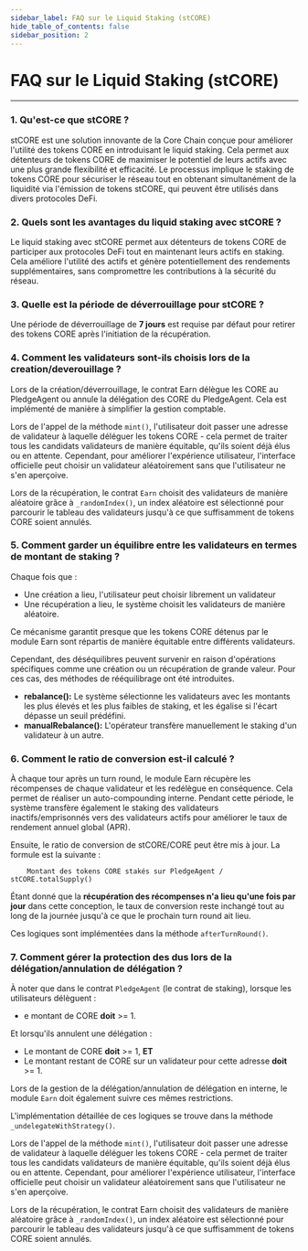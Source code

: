 ```yaml
---
sidebar_label: FAQ sur le Liquid Staking (stCORE)
hide_table_of_contents: false
sidebar_position: 2
---
```


# FAQ sur le Liquid Staking (stCORE)

---

### 1. Qu'est-ce que stCORE ?

stCORE est une solution innovante de la Core Chain conçue pour améliorer l'utilité des tokens CORE en introduisant le liquid staking. Cela permet aux détenteurs de tokens CORE de maximiser le potentiel de leurs actifs avec une plus grande flexibilité et efficacité. Le processus implique le staking de tokens CORE pour sécuriser le réseau tout en obtenant simultanément de la liquidité via l'émission de tokens stCORE, qui peuvent être utilisés dans divers protocoles DeFi.

### 2. Quels sont les avantages du liquid staking avec stCORE ?

Le liquid staking avec stCORE permet aux détenteurs de tokens CORE de participer aux protocoles DeFi tout en maintenant leurs actifs en staking. Cela améliore l'utilité des actifs et génère potentiellement des rendements supplémentaires, sans compromettre les contributions à la sécurité du réseau.

### 3. Quelle est la période de déverrouillage pour stCORE ?

Une période de déverrouillage de **7 jours** est requise par défaut pour retirer des tokens CORE après l'initiation de la récupération.

### 4. Comment les validateurs sont-ils choisis lors de la creation/deverouillage ?

Lors de la création/déverrouillage, le contrat Earn délègue les CORE au PledgeAgent ou annule la délégation des CORE du PledgeAgent. Cela est implémenté de manière à simplifier la gestion comptable.

Lors de l'appel de la méthode `mint()`, l'utilisateur doit passer une adresse de validateur à laquelle déléguer les tokens CORE - cela permet de traiter tous les candidats validateurs de manière équitable, qu'ils soient déjà élus ou en attente. Cependant, pour améliorer l'expérience utilisateur, l'interface officielle peut choisir un validateur aléatoirement sans que l'utilisateur ne s'en aperçoive.

Lors de la récupération, le contrat `Earn` choisit des validateurs de manière aléatoire grâce à `_randomIndex()`, un index aléatoire est sélectionné pour parcourir le tableau des validateurs jusqu'à ce que suffisamment de tokens CORE soient annulés.

### 5. Comment garder un équilibre entre les validateurs en termes de montant de staking ?

Chaque fois que :

- Une création a lieu, l'utilisateur peut choisir librement un validateur
- Une récupération a lieu, le système choisit les validateurs de manière aléatoire.

Ce mécanisme garantit presque que les tokens CORE détenus par le module Earn sont répartis de manière équitable entre différents validateurs.

Cependant, des déséquilibres peuvent survenir en raison d'opérations spécifiques comme une création ou un récupération de grande valeur. Pour ces cas, des méthodes de rééquilibrage ont été introduites.

- **rebalance():** Le système sélectionne les validateurs avec les montants les plus élevés et les plus faibles de staking, et les égalise si l'écart dépasse un seuil prédéfini.
- **manualRebalance():** L'opérateur transfère manuellement le staking d'un validateur à un autre.

### 6. Comment le ratio de conversion est-il calculé ?

À chaque tour après un turn round, le module Earn récupère les récompenses de chaque validateur et les redélègue en conséquence. Cela permet de réaliser un auto-compounding interne. Pendant cette période, le système transfère également le staking des validateurs inactifs/emprisonnés vers des validateurs actifs pour améliorer le taux de rendement annuel global (APR).

Ensuite, le ratio de conversion de stCORE/CORE peut être mis à jour. La formule est la suivante :

```
    Montant des tokens CORE stakés sur PledgeAgent / stCORE.totalSupply() 
```

Étant donné que la **récupération des récompenses n'a lieu qu'une fois par jour** dans cette conception, le taux de conversion reste inchangé tout au long de la journée jusqu'à ce que le prochain turn round ait lieu.

Ces logiques sont implémentées dans la méthode `afterTurnRound()`.

### 7. Comment gérer la protection des dus lors de la délégation/annulation de délégation ?

À noter que dans le contrat `PledgeAgent` (le contrat de staking), lorsque les utilisateurs délèguent :

- e montant de CORE **doit** >= 1.

Et lorsqu'ils annulent une délégation :

- Le montant de CORE **doit** >= 1, **ET**
- Le montant restant de CORE sur un validateur pour cette adresse **doit** >= 1.

Lors de la gestion de la délégation/annulation de délégation en interne, le module `Earn` doit également suivre ces mêmes restrictions.

L'implémentation détaillée de ces logiques se trouve dans la méthode `_undelegateWithStrategy()`.

Lors de l'appel de la méthode `mint()`, l'utilisateur doit passer une adresse de validateur à laquelle déléguer les tokens CORE - cela permet de traiter tous les candidats validateurs de manière équitable, qu'ils soient déjà élus ou en attente. Cependant, pour améliorer l'expérience utilisateur, l'interface officielle peut choisir un validateur aléatoirement sans que l'utilisateur ne s'en aperçoive.

Lors de la récupération, le contrat Earn choisit des validateurs de manière aléatoire grâce à `_randomIndex()`, un index aléatoire est sélectionné pour parcourir le tableau des validateurs jusqu'à ce que suffisamment de tokens CORE soient annulés.
